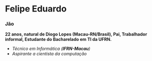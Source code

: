 # Felipe Eduardo #

### Jão ###

**22 anos, natural de Diogo Lopes (Macau-RN/Brasil), Pai, Trabalhador informal, Estudante do Bacharelado em TI da UFRN.**

- _Técnico em Informática (**IFRN-Macau**)_
- _Aspirante a cientista da computação_

